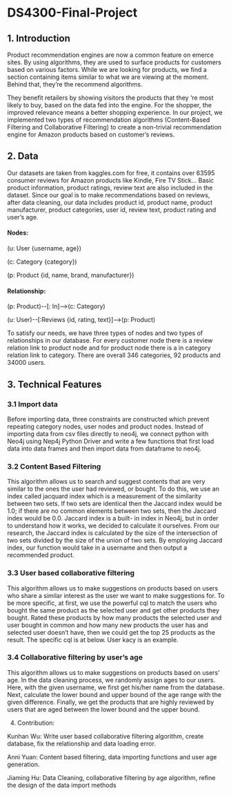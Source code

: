 # DS4300-Final-Project

## 1. Introduction

Product recommendation engines are now a common feature on emerce sites. By using algorithms, they are used to surface products for customers based on various factors. While we are looking for products, we find a section containing items similar to  what we are viewing at the moment. Behind that, they’re the recommend algorithms. 

They benefit retailers by showing visitors the products that they ‘re most likely to buy, based on the data fed into the engine. For the shopper, the improved relevance means a better shopping experience. In our project, we implemented two types of recommendation algorithms (Content-Based Filtering and Collaborative Filtering) to create a non-trivial recommendation engine for Amazon products based on customer’s reviews.

## 2. Data

Our datasets are taken from kaggles.com for free, it contains over 63595 consumer reviews for Amazon products like Kindle, Fire TV Stick... Basic product information, product ratings, review text are also included in the dataset. Since our goal is to make recommendations based on reviews, after data cleaning, our data includes product id, product name, product manufacturer, product categories, user id, review text, product rating and user’s age.

#### Nodes:
(u: User {username, age})

(c: Category {category})

(p: Product {id, name, brand, manufacturer})

#### Relationship:
(p: Product)--[: In]-->(c: Category)

(u: User)--[:Reviews {id, rating, text}]-->(p: Product)

To satisfy our needs, we have three types of nodes and two types of relationships in our database. For every customer node there is a review relation link to product node and for product node there is a in category relation link to category. There are overall 346 categories, 92 products and 34000 users. 



## 3. Technical Features 

### 3.1 Import data
Before importing data, three constraints are constructed which prevent repeating category nodes, user nodes and product nodes. Instead of importing data from csv files directly to neo4j, we connect python with Neo4j using Nep4j Python Driver and write a few functions that first load data into data frames and then import data from dataframe to neo4j. 


### 3.2 Content Based Filtering 
This algorithm allows us to search and suggest contents that are very similar to the ones the user had reviewed, or bought. To do this, we use an index called jacquard index which is a measurement of the similarity between two sets. If two sets are identical then the Jaccard index would be 1.0; if there are no common elements between two sets, then the Jaccard index would be 0.0. Jaccard index is a built- in index in Neo4j, but in order to understand how it works, we decided to calculate it ourselves. From our research, the Jaccard index is calculated by the size of the intersection of two sets divided by the size of the union of two sets. By employing Jaccard index, our function would take in a username and then output a recommended product. 


### 3.3 User based collaborative filtering
This algorithm allows us to make suggestions on products based on users who share a similar interest as the user we want to make suggestions for. To be more specific, at first, we use the powerful cql to match the users who bought the same product as the selected user and get other products they bought. Rated these products by how many products the selected user and user bought in common and how many new products the user has and selected user doesn’t have, then we could get the top 25 products as the result. The specific cql is at below. User kacy is an example.


### 3.4 Collaborative filtering by user’s age
This algorithm allows us to make suggestions on products based on users’ age. In the data cleaning process, we randomly assign ages to our users. Here, with the given username, we first get his/her name from the database. Next, calculate the lower bound and upper bound of the age range with the given difference. Finally, we get the products that are highly reviewed by users that are aged between the lower bound and the upper bound. 





4. Contribution:

Kunhan Wu: Write user based collaborative filtering algorithm, create database, fix the relationship and data loading error.

Anni Yuan: Content based filtering, data importing functions and user age generation.

Jiaming Hu: Data Cleaning, collaborative filtering by age algorithm, refine the design of the data import methods

